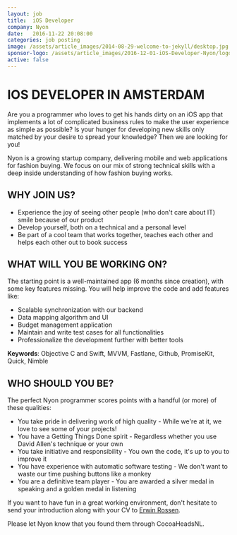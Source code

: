 ```yaml
---
layout: job
title:  iOS Developer
company: Nyon
date:   2016-11-22 20:08:00
categories: job posting
image: /assets/article_images/2014-08-29-welcome-to-jekyll/desktop.jpg
sponsor-logo: /assets/article_images/2016-12-01-iOS-Developer-Nyon/logo-nyon_black_website.png
active: false
---
```


# IOS DEVELOPER IN AMSTERDAM
Are you a programmer who loves to get his hands dirty on an iOS app that implements a lot of complicated business rules to make the user experience as simple as possible? Is your hunger for developing new skills only matched by your desire to spread your knowledge? Then we are looking for you!

Nyon is a growing startup company, delivering mobile and web applications for fashion buying. We focus on our mix of strong technical skills with a deep inside understanding of how fashion buying works.

## WHY JOIN US?

- Experience the joy of seeing other people (who don't care about IT) smile because of our product
- Develop yourself, both on a technical and a personal level
- Be part of a cool team that works together, teaches each other and helps each other out to book success

## WHAT WILL YOU BE WORKING ON?
The starting point is a well-maintained app (6 months since creation), with some key features missing. You will help improve the code and add features like:

- Scalable synchronization with our backend
- Data mapping algorithm and UI
- Budget management application
- Maintain and write test cases for all functionalities
- Professionalize the development further with better tools

**Keywords**: Objective C and Swift, MVVM, Fastlane, Github, PromiseKit, Quick, Nimble

## WHO SHOULD YOU BE?
The perfect Nyon programmer scores points with a handful (or more) of these qualities:

- You take pride in delivering work of high quality - While we're at it, we love to see some of your projects!
- You have a Getting Things Done spirit - Regardless whether you use David Allen's technique or your own
- You take initiative and responsibility - You own the code, it's up to you to improve it
- You have experience with automatic software testing - We don't want to waste our time pushing buttons like a monkey
- You are a definitive team player - You are awarded a silver medal in speaking and a golden medal in listening

If you want to have fun in a great working environment, don't hesitate to send your introduction along with your CV to [Erwin Rossen](mailto:erwin@nyon.nl).

Please let Nyon know that you found them through CocoaHeadsNL.
